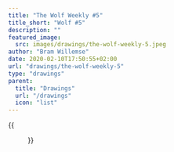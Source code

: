 ```yaml
---
title: "The Wolf Weekly #5"
title_short: "Wolf #5"
description: ""
featured_image:
  src: images/drawings/the-wolf-weekly-5.jpeg
author: "Bram Willemse"
date: 2020-02-10T17:50:55+02:00
url: "drawings/the-wolf-weekly-5"
type: "drawings"
parent:
  title: "Drawings"
  url: "/drawings"
  icon: "list"
---
```


{{<figure src="images/drawings/the-wolf-weekly-5.jpeg">}}